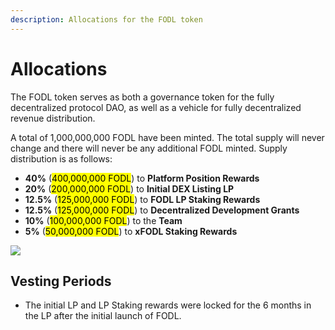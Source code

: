 ```yaml
---
description: Allocations for the FODL token
---
```


# Allocations

The FODL token serves as both a governance token for the fully decentralized protocol DAO, as well as a vehicle for fully decentralized revenue distribution.

A total of 1,000,000,000 FODL have been minted. The total supply will never change and there will never be any additional FODL minted. Supply distribution is as follows:

* **40%** (<mark style="background-color:yellow;">400,000,000 FODL</mark>) to **Platform Position Rewards**&#x20;
* **20%** (<mark style="background-color:yellow;">200,000,000 FODL</mark>) to **Initial DEX Listing LP**&#x20;
* **12.5%** (<mark style="background-color:yellow;">125,000,000 FODL</mark>) to **FODL LP Staking Rewards**&#x20;
* **12.5%** (<mark style="background-color:yellow;">125,000,000 FODL</mark>) to **Decentralized Development Grants**&#x20;
* **10%** (<mark style="background-color:yellow;">100,000,000 FODL</mark>) to the **Team**&#x20;
* **5%** (<mark style="background-color:yellow;">50,000,000 FODL</mark>) to **xFODL Staking Rewards**

![](https://lh3.googleusercontent.com/YmDioId49eEFynCEnFVwPTlZruqN6OzaZ45cXnjRHL\_E\_CUMsesg9bT1sMfickFmWy3Yh1DuluCqeRXlFRFPK0plw3MObf-jJFkaGpZfuoe6YYV5OmXVdDyU-P2AwcHmUVjSxRyjvNbgw\_tMTA)

## Vesting Periods&#x20;

* The initial LP and LP Staking rewards were locked for the 6 months in the LP after the initial launch of FODL.
